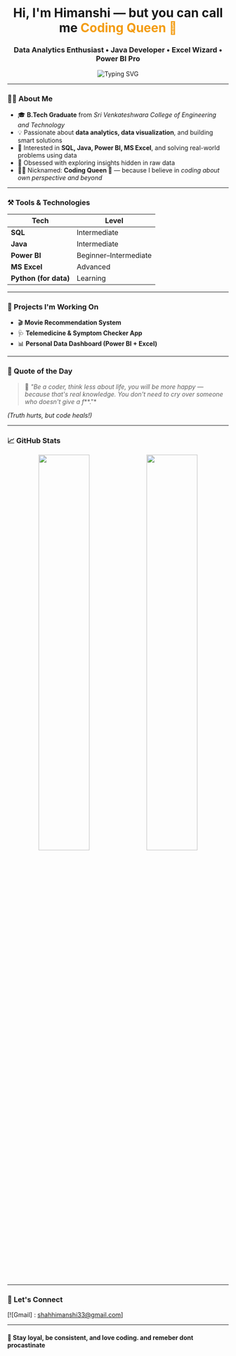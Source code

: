 <h1 align="center">Hi, I'm Himanshi — but you can call me <span style="color:#f39c12;">Coding Queen 👑</span></h1>
<h3 align="center">Data Analytics Enthusiast • Java Developer • Excel Wizard • Power BI Pro</h3>

<p align="center">
  <img src="https://readme-typing-svg.demolab.com?font=Fira+Code&duration=3000&pause=1000&center=true&vCenter=true&multiline=true&width=700&lines=Analyzing+the+data.+Visualizing+the+future.;Coding+with+passion+%F0%9F%92%BB.;Transforming+data+into+decisions+%F0%9F%92%A1" alt="Typing SVG" />
</p>

---

### 👩‍🎓 About Me

- 🎓 **B.Tech Graduate** from *Sri Venkateshwara College of Engineering and Technology*
- 💡 Passionate about **data analytics, data visualization**, and building smart solutions
- 💼 Interested in **SQL, Java, Power BI, MS Excel**, and solving real-world problems using data
- 🧠 Obsessed with exploring insights hidden in raw data
- 🧑‍💻 Nicknamed: **Coding Queen 👑** — because I believe in *coding about own perspective and beyond*

---

### ⚒️ Tools & Technologies

| Tech | Level |
|------|-------|
| **SQL** | Intermediate |
| **Java** | Intermediate |
| **Power BI** | Beginner–Intermediate |
| **MS Excel** | Advanced |
| **Python (for data)** | Learning |

---

### 🚀 Projects I'm Working On

- 🎬 **Movie Recommendation System**
- 🩺 **Telemedicine & Symptom Checker App**
- 📊 **Personal Data Dashboard (Power BI + Excel)**

---

### 💬 Quote of the Day

> 🧠 *"Be a coder, think less about life, you will be more happy — because that's real knowledge. You don't need to cry over someone who doesn't give a f***."*

_(Truth hurts, but code heals!)_

---

### 📈 GitHub Stats

<p align="center">
  <img width="48%" src="https://github-readme-stats.vercel.app/api?username=himanshikana&show_icons=true&theme=tokyonight" />
  <img width="48%" src="https://github-readme-streak-stats.herokuapp.com/?user=himanshikana&theme=tokyonight" />
</p>

---

### 🔗 Let's Connect


[![Gmail] : shahhimanshi33@gmail.com]


---

#### 👑 Stay loyal, be consistent, and love coding. and remeber dont procastinate


<!---
himanshikana/himanshikana is a ✨ special ✨ repository because its `README.md` (this file) appears on your GitHub profile.
You can click the Preview link to take a look at your changes.
--->
